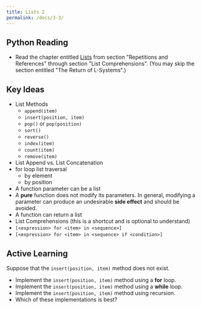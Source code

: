 ```yaml
---
title: Lists 2
permalink: /docs/3-3/
---
```


## Python Reading
- Read the chapter entitled [Lists](https://runestone.academy/ns/books/published/thinkcspy/Lists/toctree.html) from section "Repetitions and References" through section "List Comprehensions". (You may skip the section entitled "The Return of L-Systems".)

## Key Ideas
- List Methods
  - `append(item)`
  - `insert(position, item)`
  - `pop()` or `pop(position)`
  - `sort()`
  - `reverse()`
  - `index(item)`
  - `count(item)`
  - `remove(item)`
- List Append vs. List Concatenation
- for loop list traversal
  - by element
  - by position
- A function parameter can be a list
- A **pure** function does not modify its parameters. In general, modifying a parameter can produce an undesirable **side effect** and should be avoided.
- A function can return a list
- List Comprehensions (this is a shortcut and is optional to understand)
- `[<expression> for <item> in <sequence>]`
- `[<expression> for <item> in <sequence> if <condition>]`

## Active Learning
Suppose that the `insert(position, item)` method does not exist.

- Implement the `insert(position, item)` method using a **for** loop.
- Implement the `insert(position, item)` method using a **while** loop.
- Implement the `insert(position, item)` method using recursion.
- Which of these implementations is best?

